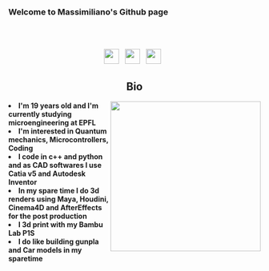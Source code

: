 ### Welcome to Massimiliano's Github page
<br />
<br />
<p align='center'>
   <a href="https://www.linkedin.com/in/massimiliano-ferrulli-ab7507223/"><img height="30" src="https://cdn-icons-png.flaticon.com/512/49/49408.png"></a>&nbsp;&nbsp;
<a href="https://twitter.com/Maxferrulli"><img height="30" src="https://cdn.icon-icons.com/icons2/38/PNG/512/twitter_social_5083.png"></a>&nbsp;&nbsp;
<a href="https://open.spotify.com/user/9nbu8xmskt73ez8czmh80q9c0?si=eda1f561c6324689"><img height="30" src="https://cdn.iconscout.com/icon/free/png-256/spotify-14-437140.png"></a>&nbsp;&nbsp;

  
  
  <h2 align="center"> Bio </h2>
<img width="300" src="https://24.media.tumblr.com/tumblr_m3hisaQMQ51qzqnxxo1_500.gif" align="right">
<li>
 <b>I'm 19 years old and I'm currently studying microengineering at EPFL</b> 
<li>
 <b>I'm interested in Quantum mechanics, Microcontrollers, Coding </b> 
<li>
<b> I code in c++ and python and as CAD softwares I use Catia v5 and Autodesk Inventor</b>
<li>
<b> In my spare time I do 3d renders using Maya, Houdini, Cinema4D and AfterEffects for the post production</b>
</li>
<li>
<b>I 3d print with my Bambu Lab P1S  </b> 
</li>
<li>
<b>I do like building gunpla and Car models in my sparetime </b> 
</li>

</li>
<br><br><br>
</div>
<div>
  
  
 </p>



  
